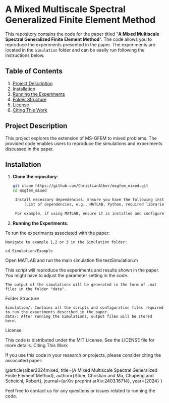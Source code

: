 # A Mixed Multiscale Spectral Generalized Finite Element Method

This repository contains the code for the paper titled "**A Mixed Multiscale Spectral Generalized Finite Element Method**". The code allows you to reproduce the experiments presented in the paper. The experiments are located in the `Simulation` folder and can be easily run following the instructions below.

## Table of Contents
1. [Project Description](#project-description)
2. [Installation](#installation)
3. [Running the Experiments](#running-the-experiments)
4. [Folder Structure](#folder-structure)
5. [License](#license)
6. [Citing This Work](#citing-this-work)

## Project Description

This project explores the extension of MS-GFEM to mixed problems. The provided code enables users to reproduce the simulations and experiments discussed in the paper.

## Installation

1. **Clone the repository**:
   ```bash
   git clone https://github.com/ChristianAlber/msgfem_mixed.git
   cd msgfem_mixed

    Install necessary dependencies. Ensure you have the following installed:
        [List of dependencies, e.g., MATLAB, Python, required libraries, etc.]

    For example, if using MATLAB, ensure it is installed and configured properly on your system.

2. **Running the Experiments**:

To run the experiments associated with the paper:

    Navigate to example 1,2 or 3 in the Simulation folder:

    cd Simulation/Example

Open MATLAB and run the main simulation file testSimulation.m

This script will reproduce the experiments and results shown in the paper. You might have to adjust the parameter setting in the code. 

    The output of the simulations will be generated in the form of .mat files in the folder "data".

Folder Structure

    Simulation/: Contains all the scripts and configuration files required to run the experiments described in the paper.
    data/: After running the simulations, output files will be stored here.

License

This code is distributed under the MIT License. See the LICENSE file for more details.
Citing This Work

If you use this code in your research or projects, please consider citing the associated paper:

@article{alber2024mixed,
  title={A Mixed Multiscale Spectral Generalized Finite Element Method},
  author={Alber, Christian and Ma, Chupeng and Scheichl, Robert},
  journal={arXiv preprint arXiv:2403.16714},
  year={2024}
}


Feel free to contact us for any questions or issues related to running the code.
